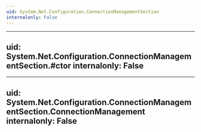 ```yaml
---
uid: System.Net.Configuration.ConnectionManagementSection
internalonly: False
---
```


---
uid: System.Net.Configuration.ConnectionManagementSection.#ctor
internalonly: False
---

---
uid: System.Net.Configuration.ConnectionManagementSection.ConnectionManagement
internalonly: False
---
